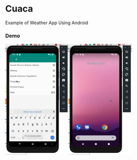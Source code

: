 # Cuaca

Example of Weather App Using Android

### Demo

<img src="https://github.com/ardasatata/Cuaca-App/blob/master/ezgif-4-99ae8cbc4f59.gif" width="200"><img src="https://github.com/ardasatata/Cuaca-App/blob/master/ezgif-4-9ac987f26e54.gif" width="200">



